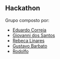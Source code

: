 ## Hackathon

Grupo composto por:
* [Eduardo Correia](https://github.com/eduardo-ehsc)
* [Giovanni dos Santos](https://github.com/giovanni1811)
* [Rebeca Linares](https://github.com/BecaLinares)
* [Gustavo Barbato](https://www.github.com/GugaKing491)
* [Rodolfo]()
